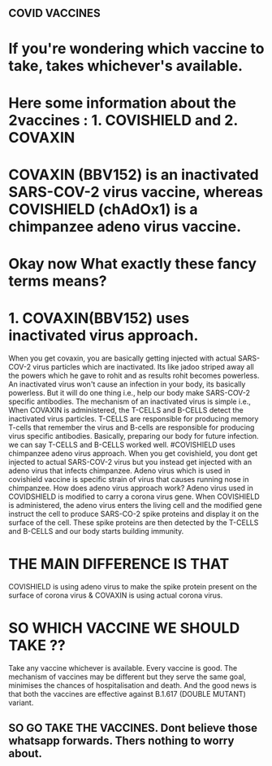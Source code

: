 ## COVID VACCINES
# If you're wondering which vaccine to take, takes whichever's available.
# Here some information about the 2vaccines : 1. COVISHIELD and 2. COVAXIN 
# COVAXIN (BBV152) is an inactivated SARS-COV-2 virus vaccine, whereas COVISHIELD (chAdOx1) is a chimpanzee adeno virus vaccine. 
# Okay now What exactly these fancy terms means?
# 1. COVAXIN(BBV152) uses inactivated virus approach. 
When you get covaxin, you are basically getting injected with actual SARS-COV-2 virus particles which are inactivated. 
Its like jadoo striped away all the powers which he gave to rohit and as results rohit becomes powerless.
An inactivated virus won't cause an infection in your body, its basically powerless. But it will do one thing i.e., help our body make SARS-COV-2 specific antibodies.
The mechanism of an inactivated virus is simple i.e., When COVAXIN is administered, the T-CELLS and B-CELLS detect the inactivated virus particles.
T-CELLS are responsible for producing memory T-cells that remember the virus and B-cells are responsible for producing virus specific antibodies. Basically, preparing our body for future infection. we can say T-CELLS and B-CELLS worked well.
#COVISHIELD uses chimpanzee adeno virus approach.
When you get covishield, you dont get injected to actual SARS-COV-2 virus but you instead get injected with an adeno virus that infects chimpanzee. 
Adeno virus which is used in covishield vaccine is specific strain of virus that causes running nose in chimpanzee.
How does adeno virus approach work?
Adeno virus used in COVIDSHIELD is modified to carry a corona virus gene. When COVISHIELD is administered, the adeno virus enters the living cell and the modified gene instruct the cell to produce SARS-CO-2 spike proteins and display it on the surface of the cell.
These spike proteins are then detected by the T-CELLS and B-CELLS and our body starts building immunity.
# THE MAIN DIFFERENCE IS THAT 
COVISHIELD is using adeno virus to make the spike protein present on the surface of corona virus & COVAXIN is using actual corona virus.
# SO WHICH VACCINE WE SHOULD TAKE ?? 
Take any vaccine whichever is available. Every vaccine is good. The mechanism of vaccines may be different but they serve the same goal, minimises the chances of hospitalisation and death.
And the good news is that both the vaccines are effective against B.1.617 (DOUBLE MUTANT) variant.
## SO GO TAKE THE VACCINES. Dont believe those whatsapp forwards. Thers nothing to worry about. 
##

